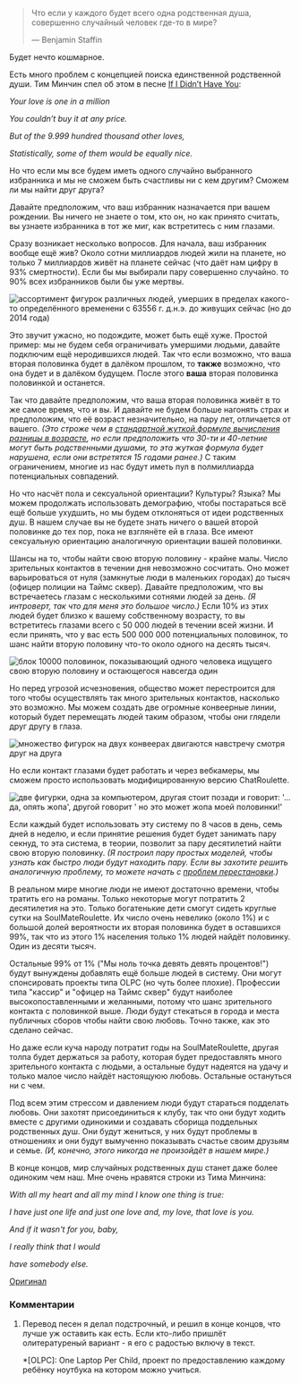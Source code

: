 > Что если у каждого будет всего одна родственная душа, совершенно случайный человек где-то в мире?
>
> — Benjamin Staffin

Будет нечто кошмарное.

Есть много проблем с концепцией поиска единственной родственной души. Тим Минчин спел об этом в песне [If I Didn’t Have You][1]:

_Your love is one in a million_

_You couldn’t buy it at any price._

_But of the 9.999 hundred thousand other loves,_

_Statistically, some of them would be equally nice._

Но что если мы все будем иметь одного случайно выбранного избранника и мы не сможем быть счастливы ни с кем другим? Сможем ли мы найти друг друга?

Давайте предположим, что ваш избранник назначается при вашем рождении. Вы ничего не знаете о том, кто он, но как принято считать, вы узнаете избранника в тот же миг, как встретитесь с ним глазами.

Сразу возникает несколько вопросов. Для начала, ваш избранник вообще ещё жив? Около сотни миллиардов людей жили на планете, но только 7 миллиардов живёт на планете сейчас (что даёт нам цифру в 93% смертности). Если бы мы выбирали пару совершенно случайно. то 90% всех избранников были бы уже мертвы.

![ассортимент фигурок различных людей, умерших в пределах какого-то определённого временени с 63556 г. д.н.э. до живущих сейчас (но до 2014 года)][2]

Это звучит ужасно, но подождите, может быть ещё хуже. Простой пример: мы не будем себя ограничивать умершими людьми, давайте подключим ещё неродившихся людей. Так что если возможно, что ваша вторая половинка будет в далёком прошлом, то **также** возможно, что она будет и в далёком будущем. После этого **ваша** вторая половинка половинкой и останется.

Так что давайте предположим, что ваша вторая половинка живёт в то же самое время, что и вы. И давайте не будем больше нагонять страх и предположим, что её возраст незначительно, на пару лет, отличается от вашего. _(Это строже чем в [стандартной жуткой формуле вычисления разницы в возрасте][3], но если предположить что 30-ти и 40-летние могут быть родственными душами, то эта жуткая формула будет нарушена, если они встретятся 15 годами ранее.)_ С таким ограничением, многие из нас будут иметь пул в полмиллиарда потенциальных совпадений.

Но что насчёт пола и сексуальной ориентации? Культуры? Языка? Мы можем продолжать использовать демографию, чтобы постараться всё ещё больше ухудшить, но мы будем отклоняться от идеи родственных душ. В нашем случае вы не будете знать ничего о вашей второй половинке до тех пор, пока не взглянёте ей в глаза. Все имеют сексуальную ориентацию аналогичную ориентации вашей половинки.

Шансы на то, чтобы найти свою вторую половину - крайне малы. Число зрительных контактов в течении дня невозможно сосчитать. Оно может варьироваться от нуля (замкнутые люди в маленьких городах) до тысяч (офицер полиции на Таймс сквер). Давайте предположим, что вы встречаетесь глазам с несколькими сотнями людей за день. _(Я интроверт, так что для меня это большое число.)_ Если 10% из этих людей будет близко к вашему собственному возрасту, то вы встретитесь глазами всего с 50 000 людей в течении всей жизни. И если принять, что у вас есть 500 000 000 потенциальных половинок, то шанс найти вторую половину что-то около одного на десять тысяч.


![блок 10000 половинок, показывающий одного человека ищущего свою вторую половину и остающегося навсегда один][4]

Но перед угрозой исчезновения, общество может перестроится для того чтобы осуществлять так много зрительных контактов, насколько это возможно. Мы можем создать две огромные конвеерные линии, который будет перемещать людей таким образом, чтобы они глядели друг другу в глаза.


![множество фигурок на двух конвеерах двигаются навстречу смотря друг на друга][5]

Но если контакт глазами будет работать и через вебкамеры, мы сможем просто использовать модифицированную версию ChatRoulette.

![две фигурки, одна за компьютером, другая стоит позади и говорит: '... да, опять жопа', другой говорит ' но это может жопа моей половинки!'][6]

Если каждый будет использовать эту систему по 8 часов в день, семь дней в неделю, и если принятие решения будет  будет занимать пару секнуд, то эта система, в теории, позволит за пару десятилетий найти свою вторую половинку. _(Я построил пару простых моделей, чтобы узнать как быстро люди будут находить пару. Если вы захотите решить аналогичную проблему, то можете начать с [проблем перестановки][7].)_

В реальном мире многие люди не имеют достаточно времени, чтобы тратить его на романы. Только некоторые могут потратить 2 десятилетия на это. Только богатенькие дети смогут сидеть круглые сутки на SoulMateRoulette. Их число очень невелико (около 1%) и с большой долей вероятности  их вторая половинка будет в оставшихся 99%, так что из этого 1% населения только 1% людей найдёт половинку. Один из десяти тысяч.

Остальные 99% от 1% ("Мы ноль точка девять девять процентов!") будут вынуждены добавлять ещё больше людей в систему. Они могут спонсировать проекты типа OLPC (но чуть более плохие). Профессии типа "кассир" и "офицер на Таймс сквер" будут наиболее высокопоставленными и желанными, потому что шанс зрительного контакта с половинкой выше. Люди будут стекаться в города и места публичных сборов чтобы найти свою любовь. Точно также, как это сделано сейчас.

Но даже если куча народу потратит годы на SoulMateRoulette, другая толпа будет  держаться за работу, которая будет предоставлять много зрительного контакта с людьми, а остальные будут надеятся на удачу и только малое число найдёт настоящуюю любовь. Остальные остануться ни с чем.

Под всем этим стрессом и давлением люди будут стараться подделать любовь. Они захотят присоединиться к клубу, так что они будут ходить вместе с другими одинокими и создавать сборища поддельных  родственных душ. Они будут жениться, у них будут проблемы в отношениях и они будут вымученно показывать счастье своим друзьям и семье. _(И, конечно, этого никогда не произойдёт в нашем мире.)_

В конце концов, мир случайных родственных душ станет даже более одиноким чем наш. Мне очень нравятся строки из Тима Минчина:

_With all my heart and all my mind I know one thing is true:_

_I have just one life and just one love and, my love, that love is you._

_And if it wasn't for you, baby,_

_I really think that I would_

_have somebody else._

[Оригинал](http://what-if.xkcd.com/9/)

### Комментарии

1. Перевод песен я делал подстрочный, и решил в конце концов, что лучше уж оставить как есть. Если кто-либо пришлёт олитературеный вариант - я его с радостью включу в текст.

   [1]: http://www.youtube.com/watch?v=Gaid72fqzNE

   [2]: /uploads/soul-mates/soulmates_died.png

   [3]: http://xkcd.com/314/

   [4]: /uploads/soul-mates/soulmates_10000.png

   [5]: /uploads/soul-mates/soulmates_conveyor.png

   [6]: /uploads/soul-mates/soulmates_laptop.png

   [7]: http://en.wikipedia.org/wiki/Derangement

   *[OLPC]: One Laptop Per Child, проект по предоставлению каждому ребёнку ноутбука на котором можно учиться.